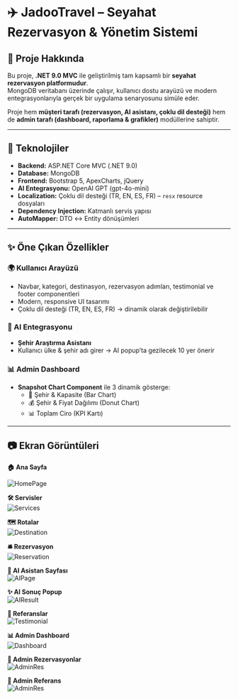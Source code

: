 # ✈️ JadooTravel – Seyahat Rezervasyon & Yönetim Sistemi

## 📌 Proje Hakkında
Bu proje, **.NET 9.0 MVC** ile geliştirilmiş tam kapsamlı bir **seyahat rezervasyon platformudur**.  
MongoDB veritabanı üzerinde çalışır, kullanıcı dostu arayüzü ve modern entegrasyonlarıyla gerçek bir uygulama senaryosunu simüle eder.  

Proje hem **müşteri tarafı (rezervasyon, AI asistanı, çoklu dil desteği)** hem de **admin tarafı (dashboard, raporlama & grafikler)** modüllerine sahiptir.  

---

## 🚀 Teknolojiler
- **Backend:** ASP.NET Core MVC (.NET 9.0)  
- **Database:** MongoDB  
- **Frontend:** Bootstrap 5, ApexCharts, jQuery  
- **AI Entegrasyonu:** OpenAI GPT (gpt-4o-mini)  
- **Localization:** Çoklu dil desteği (TR, EN, ES, FR) – `resx` resource dosyaları  
- **Dependency Injection:** Katmanlı servis yapısı  
- **AutoMapper:** DTO ↔ Entity dönüşümleri  

---

## ✨ Öne Çıkan Özellikler

### 🌍 Kullanıcı Arayüzü
- Navbar, kategori, destinasyon, rezervasyon adımları, testimonial ve footer componentleri
- Modern, responsive UI tasarımı
- Çoklu dil desteği (TR, EN, ES, FR) → dinamik olarak değiştirilebilir

### 🤖 AI Entegrasyonu
- **Şehir Araştırma Asistanı**  
- Kullanıcı ülke & şehir adı girer → AI popup’ta gezilecek 10 yer önerir  

### 📊 Admin Dashboard
- **Snapshot Chart Component** ile 3 dinamik gösterge:
  - 📍 Şehir & Kapasite (Bar Chart)  
  - 💰 Şehir & Fiyat Dağılımı (Donut Chart)  
  - 📊 Toplam Ciro (KPI Kartı)

 ---

## 📷 Ekran Görüntüleri

**🏠 Ana Sayfa** 

![HomePage](https://github.com/kayaasinan/JaddooTravel/blob/master/JaddooTravel/imagesJadoo/HomePage.png?raw=true) 

**🛠️ Servisler**  
![Services](https://github.com/kayaasinan/JaddooTravel/blob/master/JaddooTravel/imagesJadoo/Services.png?raw=true)

**🗺️ Rotalar**  
![Destination](https://github.com/kayaasinan/JaddooTravel/blob/master/JaddooTravel/imagesJadoo/Destination.png?raw=true)

**🛎️ Rezervasyon**  
![Reservation](https://github.com/kayaasinan/JaddooTravel/blob/master/JaddooTravel/imagesJadoo/Reservation.png?raw=true)

**🤖 AI Asistan Sayfası**  
![AIPage](https://github.com/kayaasinan/JaddooTravel/blob/master/JaddooTravel/imagesJadoo/AIPage.png?raw=true)

**✨ AI Sonuç Popup**  
![AIResult](https://github.com/kayaasinan/JaddooTravel/blob/master/JaddooTravel/imagesJadoo/AIResult.png?raw=true)

**💬 Referanslar**  
![Testimonial](https://github.com/kayaasinan/JaddooTravel/blob/master/JaddooTravel/imagesJadoo/Testimonial2.png?raw=true)

**📊 Admin Dashboard**  
![Dashboard](https://github.com/kayaasinan/JaddooTravel/blob/master/JaddooTravel/imagesJadoo/Dashboard.png?raw=true)

**📑 Admin Rezervasyonlar**  
![AdminRes](https://github.com/kayaasinan/JaddooTravel/blob/master/JaddooTravel/imagesJadoo/AdminRes.png?raw=true)

**💬 Admin Referans**  
![AdminRes](https://github.com/kayaasinan/JaddooTravel/blob/master/JaddooTravel/imagesJadoo/Testimonial.png?raw=true)
































